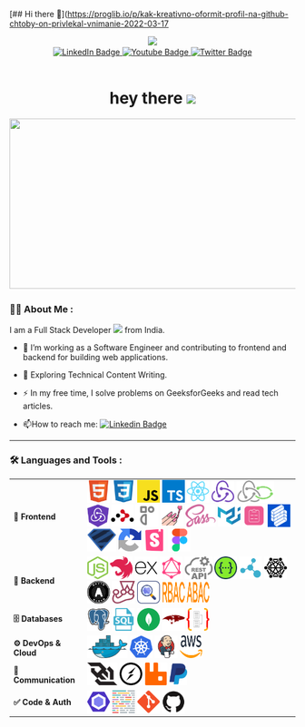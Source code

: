 [## Hi there 👋](https://proglib.io/p/kak-kreativno-oformit-profil-na-github-chtoby-on-privlekal-vnimanie-2022-03-17

  <div id="header" align="center">
      <img src="https://media2.giphy.com/media/v1.Y2lkPTc5MGI3NjExbGhrY2podXd3NHRsNGU2bm4zOGZnZ2hpdjBodXRvMzZtMDY3ZW84cCZlcD12MV9pbnRlcm5hbF9naWZfYnlfaWQmY3Q9Zw/xUPGGDNsLvqsBOhuU0/giphy.gif" width="100" />
      <div id="badges">
        <a href="your-linkedin-URL">
          <img src="https://img.shields.io/badge/LinkedIn-blue?style=for-the-badge&logo=linkerd&logoColor=white" alt="LinkedIn Badge" />
        </a>
        <a href="your-youtube-URL">
          <img src="https://img.shields.io/badge/YouTube-red?style=for-the-badge&logo=youtube&logoColor=white" alt="Youtube Badge" />
        </a>
        <a href="your-twitter-URL">
          <img src="https://img.shields.io/badge/Twitter-blue?style=for-the-badge&logo=x&logoColor=white" alt="Twitter Badge" />
        </a>
      </div>
      <img src="https://komarev.com/ghpvc/?username=Aist76&style=flat-square&color=blue" alt="" />
      <h1>
        hey there
        <img src="https://media.giphy.com/media/hvRJCLFzcasrR4ia7z/giphy.gif" width="30px" />
      </h1>
    </div>
    <div align="center">
      <img src="https://media.giphy.com/media/dWesBcTLavkZuG35MI/giphy.gif" width="600" height="300" />
    </div>
  
  ### :man_technologist: About Me :
  
  I am a Full Stack Developer <img src="https://media.giphy.com/media/WUlplcMpOCEmTGBtBW/giphy.gif" width="30"> from India.
  - :telescope: I’m working as a Software Engineer and contributing to frontend and backend for building web applications.
  
  - :seedling: Exploring Technical Content Writing.
  
  - :zap: In my free time, I solve problems on GeeksforGeeks and read tech articles.
  
  - :mailbox:How to reach me: [![Linkedin Badge](https://img.shields.io/badge/-kakbar-blue?style=flat&logo=linkerd&logoColor=white)](your-linkedin-url)
  ---
  
  ### :hammer_and_wrench: Languages and Tools :
<table>
  <tr>
    <td><strong>🧱 Frontend</strong></td>
    <td>
      <img src="./icons/HTML.svg" title="HTML" height="40" />
      <img src="./icons/CSS.svg" title="CSS" height="40" />
      <img src="./icons/JavaScript.svg" title="JavaScript" height="40" />
      <img src="./icons/TypeScript.svg" title="TypeScript" height="40" />
      <img src="./icons/React.svg" title="React" height="40" />
      <img src="./icons/Redux-Toolkit.svg" title="Redux Toolkit" height="40" />
      <img src="./icons/Redux-Saga.svg" title="Redux-Saga" height="40" />
      <img src="./icons/RTK Query.svg" title="RTK Query" height="40" />
      <img src="./icons/React Router Dom.svg" title="React Router DOM" height="40" />
      <img src="./icons/Radix UI.svg" title="Radix UI" height="40" />
      <img src="./icons/Styled Components.svg" title="Styled Components" height="40" />
      <img src="./icons/SASS.svg" title="SASS" height="40" />
      <img src="./icons/Material UI.svg" title="Material UI" height="40" />
      <img src="./icons/React Hook Form.svg" title="React Hook Form" height="40" />
      <img src="./icons/Formik.svg" title="Formik" height="40" />
      <img src="./icons/Zod.svg" title="Zod" height="40" />
      <img src="./icons/reCAPTCHA.svg" title="reCAPTCHA" height="40" />
      <img src="./icons/Storybook.svg" title="Storybook" height="40" />
      <img src="./icons/Figma.svg" title="Figma" height="40" />
    </td>
  </tr>
  <tr>
    <td><strong>🔧 Backend</strong></td>
    <td>
      <img src="./icons/Node JS.svg" title="Node.js" height="40" />
      <img src="./icons/Nest JS.svg" title="NestJS" height="40" />
      <img src="./icons/Express.svg" title="Express" height="40" />
      <img src="./icons/GraphQL.svg" title="GraphQL" height="40" />
      <img src="./icons/REST API.svg" title="REST API" height="40" />
      <img src="./icons/Swagger.svg" title="Swagger" height="40" />
      <img src="./icons/Microservices.svg" title="Microservices" height="40" />
      <img src="./icons/Hexagonal Architecture.svg" title="Hexagonal Architecture" height="40" />
      <img src="./icons/OAuth2.svg" title="OAuth2" height="40" />
      <img src="./icons/Jest.svg" title="Jest" height="40" />
      <img src="./icons/Unit tests.svg" title="Unit Tests" height="40" />
      <img src="./icons/RBAC.svg" title="RBAC" height="40" width="40" />
      <img src="./icons/ABAC.svg" title="ABAC" height="40" width="40" />
    </td>
  </tr>
  <tr>
    <td><strong>🗄️ Databases</strong></td>
    <td>
      <img src="./icons/PostgreSQL.svg" title="PostgreSQL" height="40" />
      <img src="./icons/Raw SQL.svg" title="Raw SQL" height="40" />
      <img src="./icons/MongoDB.svg" title="MongoDB" height="40" />
      <img src="./icons/Mongoose.svg" title="Mongoose" height="40" />
      <img src="./icons/TypeORM.svg" title="TypeORM" height="40" width="40" />
    </td>
  </tr>
  <tr>
    <td><strong>⚙️ DevOps & Cloud</strong></td>
    <td>
      <img src="./icons/Docker.svg" title="Docker" height="40" />
      <img src="./icons/Kubernetes.svg" title="Kubernetes" height="40" />
      <img src="./icons/Jenkins.svg" title="Jenkins" height="40" />
      <img src="./icons/AWS.svg" title="AWS" height="40" width="40" />
    </td>
  </tr>
  <tr>
    <td><strong>📡 Communication</strong></td>
    <td>
      <img src="./icons/WebSocket.svg" title="WebSocket" height="40" />
      <img src="./icons/SocketIO.svg" title="Socket.IO" height="40" />
      <img src="./icons/Rabbitmq.svg" title="RabbitMQ" height="40" />
      <img src="./icons/PayPal.svg" title="PayPal" height="40" />
    </td>
  </tr>
  <tr>
    <td><strong>✅ Code & Auth</strong></td>
    <td>
      <img src="./icons/ESLint.svg" title="ESLint" height="40" />
      <img src="./icons/Prettier.svg" title="Prettier" height="40" />
      <img src="./icons/Git.svg" title="Git" height="40" />
      <img src="./icons/GitHub.svg" title="GitHub" height="40" />
    </td>
  </tr>
</table>

  
  
  <!--
  **Aist76/Aist76** is a ✨ _special_ ✨ repository because its `README.md` (this file) appears on your GitHub profile.
  
  Here are some ideas to get you started:
  
  - 🔭 I’m currently working on ...
  - 🌱 I’m currently learning ...
  - 👯 I’m looking to collaborate on ...
  - 🤔 I’m looking for help with ...
  - 💬 Ask me about ...
  - 📫 How to reach me: ...
  - 😄 Pronouns: ...
  - ⚡ Fun fact: ...
  -->
  
